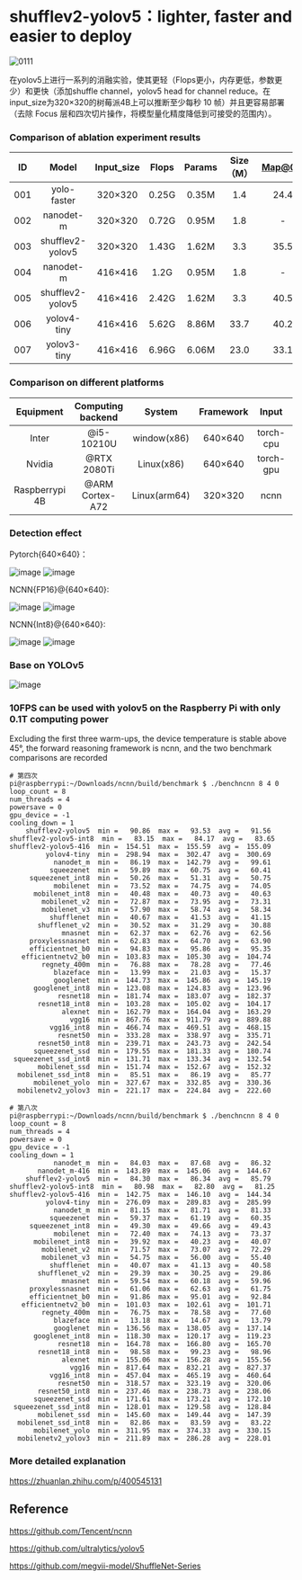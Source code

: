 # shufflev2-yolov5：lighter, faster and easier to deploy

![0111](https://user-images.githubusercontent.com/82716366/129756605-a0cba66c-b296-43f1-b83e-39f5f10cd1c2.jpg)


在yolov5上进行一系列的消融实验，使其更轻（Flops更小，内存更低，参数更少）和更快（添加shuffle channel，yolov5 head for channel reduce。在input_size为320×320的树莓派4B上可以推断至少每秒 10 帧）并且更容易部署（去除 Focus 层和四次切片操作，将模型量化精度降低到可接受的范围内）。

### Comparison of ablation experiment results

  ID|Model | Input_size|Flops| Params | Size（M） |Map@0.5|Map@.5:0.95
 :-----:|:-----:|:-----:|:----------:|:----:|:----:|:----:|:----:|
001| yolo-faster| 320×320|0.25G|0.35M|1.4| 24.4| -
002| nanodet-m| 320×320| 0.72G|0.95M|1.8|- |20.6
003| shufflev2-yolov5| 320×320|1.43G |1.62M|3.3| 35.5|-| 
004| nanodet-m| 416×416| 1.2G	|0.95M|1.8|- |23.5
005| shufflev2-yolov5| 416×416|2.42G |1.62M|3.3| 40.5|23.5| 
006| yolov4-tiny| 416×416| 5.62G|8.86M| 33.7|40.2|21.7
007| yolov3-tiny| 416×416| 6.96G|6.06M|23.0| 33.1|16.6

### Comparison on different platforms

Equipment|Computing backend|System|Framework|Input|Speed{our}|Speed{yolov5s}
:---:|:---:|:---:|:---:|:---:|:---:|:---:
Inter|@i5-10210U|window(x86)|640×640|torch-cpu|112ms|179ms
Nvidia|@RTX 2080Ti|Linux(x86)|640×640|torch-gpu|11ms|13ms
Raspberrypi 4B|@ARM Cortex-A72|Linux(arm64)|320×320|ncnn|97ms|371ms

### Detection effect

Pytorch{640×640}：

![image](https://pic3.zhimg.com/80/v2-5f11584ea98eeb3ca767c9128198eda6_720w.jpg)
![image](![image](https://user-images.githubusercontent.com/82716366/129822110-c7e494f0-e6db-4b2e-b710-2859f3e8557a.jpg))

NCNN{FP16}@{640×640}:

![image](https://user-images.githubusercontent.com/82716366/129720264-ca6403c4-188b-4dd1-8372-c9a18c915fd8.png)
![image](https://user-images.githubusercontent.com/82716366/129720290-6862a7a5-d92f-4071-95f0-6ebd547592b6.png)

NCNN{Int8}@{640×640}:

![image](https://user-images.githubusercontent.com/82716366/129720338-5ce1ee2e-46ab-4e82-a2d1-2d8faf6c5661.png)
![image](https://user-images.githubusercontent.com/82716366/129822133-d269cefc-4705-4aa2-9b00-5ecd630da969.jpg)

### Base on YOLOv5

![image](https://user-images.githubusercontent.com/82716366/129720466-728043a3-5af7-40be-9cb4-f96d42d5bdaf.png)

### 10FPS can be used with yolov5 on the Raspberry Pi with only 0.1T computing power

Excluding the first three warm-ups, the device temperature is stable above 45°, the forward reasoning framework is ncnn, and the two benchmark comparisons are recorded

```
# 第四次
pi@raspberrypi:~/Downloads/ncnn/build/benchmark $ ./benchncnn 8 4 0
loop_count = 8
num_threads = 4
powersave = 0
gpu_device = -1
cooling_down = 1
    shufflev2-yolov5  min =   90.86  max =   93.53  avg =   91.56
shufflev2-yolov5-int8  min =   83.15  max =   84.17  avg =   83.65
shufflev2-yolov5-416  min =  154.51  max =  155.59  avg =  155.09
         yolov4-tiny  min =  298.94  max =  302.47  avg =  300.69
           nanodet_m  min =   86.19  max =  142.79  avg =   99.61
          squeezenet  min =   59.89  max =   60.75  avg =   60.41
     squeezenet_int8  min =   50.26  max =   51.31  avg =   50.75
           mobilenet  min =   73.52  max =   74.75  avg =   74.05
      mobilenet_int8  min =   40.48  max =   40.73  avg =   40.63
        mobilenet_v2  min =   72.87  max =   73.95  avg =   73.31
        mobilenet_v3  min =   57.90  max =   58.74  avg =   58.34
          shufflenet  min =   40.67  max =   41.53  avg =   41.15
       shufflenet_v2  min =   30.52  max =   31.29  avg =   30.88
             mnasnet  min =   62.37  max =   62.76  avg =   62.56
     proxylessnasnet  min =   62.83  max =   64.70  avg =   63.90
     efficientnet_b0  min =   94.83  max =   95.86  avg =   95.35
   efficientnetv2_b0  min =  103.83  max =  105.30  avg =  104.74
        regnety_400m  min =   76.88  max =   78.28  avg =   77.46
           blazeface  min =   13.99  max =   21.03  avg =   15.37
           googlenet  min =  144.73  max =  145.86  avg =  145.19
      googlenet_int8  min =  123.08  max =  124.83  avg =  123.96
            resnet18  min =  181.74  max =  183.07  avg =  182.37
       resnet18_int8  min =  103.28  max =  105.02  avg =  104.17
             alexnet  min =  162.79  max =  164.04  avg =  163.29
               vgg16  min =  867.76  max =  911.79  avg =  889.88
          vgg16_int8  min =  466.74  max =  469.51  avg =  468.15
            resnet50  min =  333.28  max =  338.97  avg =  335.71
       resnet50_int8  min =  239.71  max =  243.73  avg =  242.54
      squeezenet_ssd  min =  179.55  max =  181.33  avg =  180.74
 squeezenet_ssd_int8  min =  131.71  max =  133.34  avg =  132.54
       mobilenet_ssd  min =  151.74  max =  152.67  avg =  152.32
  mobilenet_ssd_int8  min =   85.51  max =   86.19  avg =   85.77
      mobilenet_yolo  min =  327.67  max =  332.85  avg =  330.36
  mobilenetv2_yolov3  min =  221.17  max =  224.84  avg =  222.60

# 第八次
pi@raspberrypi:~/Downloads/ncnn/build/benchmark $ ./benchncnn 8 4 0
loop_count = 8
num_threads = 4
powersave = 0
gpu_device = -1
cooling_down = 1
           nanodet_m  min =   84.03  max =   87.68  avg =   86.32
       nanodet_m-416  min =  143.89  max =  145.06  avg =  144.67
    shufflev2-yolov5  min =   84.30  max =   86.34  avg =   85.79
shufflev2-yolov5-int8  min =   80.98  max =   82.80  avg =   81.25
shufflev2-yolov5-416  min =  142.75  max =  146.10  avg =  144.34
         yolov4-tiny  min =  276.09  max =  289.83  avg =  285.99
           nanodet_m  min =   81.15  max =   81.71  avg =   81.33
          squeezenet  min =   59.37  max =   61.19  avg =   60.35
     squeezenet_int8  min =   49.30  max =   49.66  avg =   49.43
           mobilenet  min =   72.40  max =   74.13  avg =   73.37
      mobilenet_int8  min =   39.92  max =   40.23  avg =   40.07
        mobilenet_v2  min =   71.57  max =   73.07  avg =   72.29
        mobilenet_v3  min =   54.75  max =   56.00  avg =   55.40
          shufflenet  min =   40.07  max =   41.13  avg =   40.58
       shufflenet_v2  min =   29.39  max =   30.25  avg =   29.86
             mnasnet  min =   59.54  max =   60.18  avg =   59.96
     proxylessnasnet  min =   61.06  max =   62.63  avg =   61.75
     efficientnet_b0  min =   91.86  max =   95.01  avg =   92.84
   efficientnetv2_b0  min =  101.03  max =  102.61  avg =  101.71
        regnety_400m  min =   76.75  max =   78.58  avg =   77.60
           blazeface  min =   13.18  max =   14.67  avg =   13.79
           googlenet  min =  136.56  max =  138.05  avg =  137.14
      googlenet_int8  min =  118.30  max =  120.17  avg =  119.23
            resnet18  min =  164.78  max =  166.80  avg =  165.70
       resnet18_int8  min =   98.58  max =   99.23  avg =   98.96
             alexnet  min =  155.06  max =  156.28  avg =  155.56
               vgg16  min =  817.64  max =  832.21  avg =  827.37
          vgg16_int8  min =  457.04  max =  465.19  avg =  460.64
            resnet50  min =  318.57  max =  323.19  avg =  320.06
       resnet50_int8  min =  237.46  max =  238.73  avg =  238.06
      squeezenet_ssd  min =  171.61  max =  173.21  avg =  172.10
 squeezenet_ssd_int8  min =  128.01  max =  129.58  avg =  128.84
       mobilenet_ssd  min =  145.60  max =  149.44  avg =  147.39
  mobilenet_ssd_int8  min =   82.86  max =   83.59  avg =   83.22
      mobilenet_yolo  min =  311.95  max =  374.33  avg =  330.15
  mobilenetv2_yolov3  min =  211.89  max =  286.28  avg =  228.01
```
### More detailed explanation
https://zhuanlan.zhihu.com/p/400545131

## Reference

https://github.com/Tencent/ncnn

https://github.com/ultralytics/yolov5

https://github.com/megvii-model/ShuffleNet-Series
